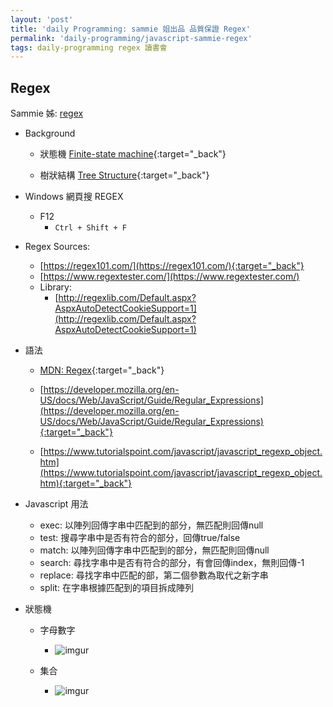 ```yaml
---
layout: 'post'
title: 'daily Programming: sammie 姐出品 品質保證 Regex'
permalink: 'daily-programming/javascript-sammie-regex'
tags: daily-programming regex 讀書會
---
```


## Regex

Sammie 姊: [regex](https://sammiehsieh.github.io/regex/2020/02/05/Regex/)

- Background

   - 狀態機 [Finite-state machine](https://en.wikipedia.org/wiki/Finite-state_machine){:target="_back"}

   - 樹狀結構 [Tree Structure](https://en.wikipedia.org/wiki/Tree_structure){:target="_back"}


- Windows 網頁搜 REGEX

   - F12
      - `Ctrl + Shift + F`

- Regex Sources:

   - [https://regex101.com/](https://regex101.com/){:target="_back"}
   - [https://www.regextester.com/](https://www.regextester.com/)
   - Library:
      - [http://regexlib.com/Default.aspx?AspxAutoDetectCookieSupport=1](http://regexlib.com/Default.aspx?AspxAutoDetectCookieSupport=1)

- 語法

   - [MDN: Regex](https://developer.mozilla.org/zh-TW/docs/Web/JavaScript/Guide/Regular_Expressions){:target="_back"}

   - [https://developer.mozilla.org/en-US/docs/Web/JavaScript/Guide/Regular_Expressions](https://developer.mozilla.org/en-US/docs/Web/JavaScript/Guide/Regular_Expressions){:target="_back"}

   - [https://www.tutorialspoint.com/javascript/javascript_regexp_object.htm](https://www.tutorialspoint.com/javascript/javascript_regexp_object.htm){:target="_back"}

- Javascript 用法

   - exec: 以陣列回傳字串中匹配到的部分，無匹配則回傳null
   - test: 搜尋字串中是否有符合的部分，回傳true/false
   - match: 以陣列回傳字串中匹配到的部分，無匹配則回傳null
   - search: 尋找字串中是否有符合的部分，有會回傳index，無則回傳-1
   - replace: 尋找字串中匹配的部，第二個參數為取代之新字串
   - split: 在字串根據匹配到的項目拆成陣列


- 狀態機 

   - 字母數字
   
      - ![imgur](https://i.imgur.com/4tcPjHW.png)

   - 集合

      - ![imgur](https://i.imgur.com/N9B1B8K.png)
